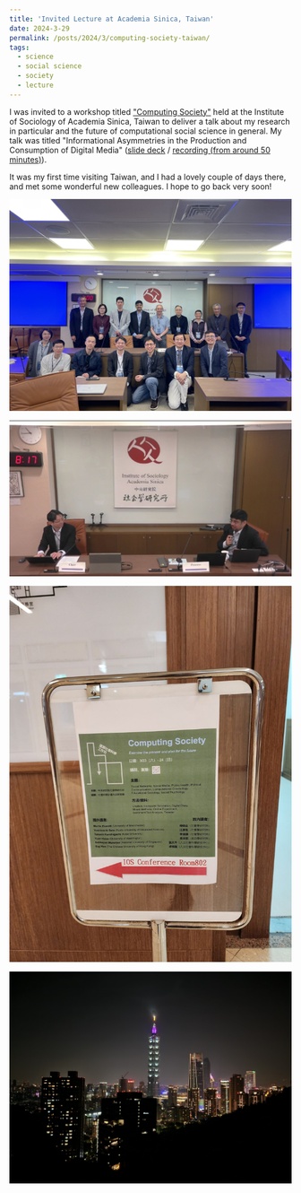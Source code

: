 ```yaml
---
title: 'Invited Lecture at Academia Sinica, Taiwan'
date: 2024-3-29
permalink: /posts/2024/3/computing-society-taiwan/
tags:
  - science
  - social science
  - society
  - lecture
---
```


I was invited to a workshop titled ["Computing Society"](https://www.ios.sinica.edu.tw/msgNo/20240323-2) held at the Institute of Sociology of Academia Sinica, Taiwan to deliver a talk about my research in particular and the future of computational social science in general. My talk was titled "Informational Asymmetries in the Production and Consumption of Digital Media" ([slide deck](https://www.subhayan.com/assets/files/Subhayan_Academia-Sinica.pdf) / [recording (from around 50 minutes)](https://www.facebook.com/iosacademiasinica/videos/929475851972410/?app=fbl)).

It was my first time visiting Taiwan, and I had a lovely couple of days there, and met some wonderful new colleagues. I hope to go back very soon!

![Computing Society 1](/assets/images/sinica-1.jpg)

![Computing Society 2](/assets/images/sinica-2.jpg)

![Computing Society 3](/assets/images/sinica-3.jpg)

![Taipei skyline](/assets/images/taiwan.jpg)
